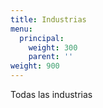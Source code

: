 ```yaml
---
title: Industrias
menu: 
  principal:
    weight: 300
    parent: ''
weight: 900
---
```

Todas las industrias